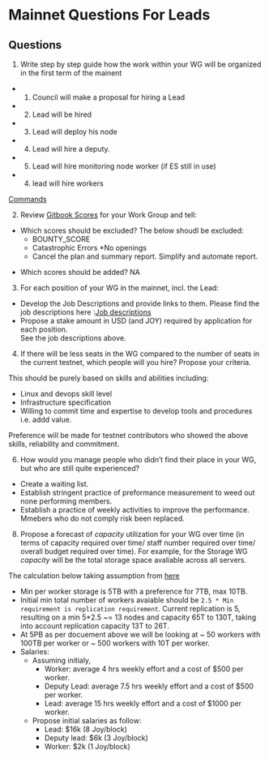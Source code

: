 # Mainnet Questions For Leads

## Questions 

1. Write step by step guide how the work within your WG will be organized in the first term of the mainent 
 -  1. Council will make a proposal for hiring a Lead
 -  2. Lead will be hired
 -  3. Lead will deploy his node
 -  4. Lead will hire a deputy.
 -  5. Lead will hire monitoring node worker (if ES still in use)
 -  4. lead will hire workers

[Commands](https://github.com/yasiryagi/community-repo/blob/master/working-groups/storage-group/leader/Initial_%20setup_commands.md)

2. Review [Gitbook Scores](https://joystream.gitbook.io/testnet-workspace/testnet/council-period-scoring/general-working-group-score) for your Work Group and tell: 
* Which scores should be excluded? 
  The below shoudl be excluded:
  -  BOUNTY_SCORE
  - Catastrophic Errors
    *No openings
  - Cancel the plan and summary report. Simplify and automate report. 
  
- Which scores should be added? 
NA
3. For each position of your WG in the mainnet, incl. the Lead: 
- Develop the Job Descriptions and provide links to them.
Please find the job descriptions here :[Job descriptions](https://github.com/yasiryagi/community-repo/tree/master/working-groups/storage-group/leader/opening)
- Propose a stake amount in USD (and JOY) required by application for each position.  
See the job descriptions above.
4. If there will be less seats in the WG compared to the number of seats in the current testnet, which people will you hire? Propose your criteria.

This should be purely based on skills and abilities including:
 - Linux and devops skill level
 - Infrastructure specification
 - Willing to commit time and expertise to develop tools and procedures i.e. addd value. 

Preference will be made for testnet contributors who showed the above skills, reliability and commitment.
 
6. How would you manage people who didn’t find their place in your WG, but who are still quite experienced? 
- Create a waiting list.
- Establish stringent practice of preformance measurement to weed out none performing members.  
- Establish a practice of weekly activities to improve the performance. Mmebers who do not comply risk been replaced. 
8. Propose a forecast of _capacity_ utilization for your WG over time (in terms of capacity required over time/ staff number required over time/ overall budget required over time). For example, for the Storage WG _capacity_ will be the total storage space avaliable across all servers. 

The calculation below taking assumption from [here](https://gist.github.com/bedeho/1b231111596e25b215bc66f0bd0e7ccc)

* Min per worker storage is 5TB with a preference for 7TB, max 10TB.
* Initial min total number of workers avaiable should be `2.5 * Min requirement is replication requirement`. Current replication is 5, resulting on a min 5*2.5 ~= 13 nodes and capacity 65T to 130T, taking into account replication capacity 13T to 26T. 
* At 5PB as per docuement above we will be looking at ~ 50 workers with 100TB per worker or ~ 500 workers with 10T per worker. 
* Salaries: 
  - Assuming initialy, 
    * Worker: average 4 hrs weekly effort and a cost of $500 per worker.
    * Deputy Lead: average 7.5 hrs weekly effort and a cost of $500 per worker.
    * Lead: average 15 hrs weekly effort and a cost of $1000 per worker.
  - Propose initial salaries as follow:
    * Lead: $16k (8 Joy/block)
    * Deputy lead: $6k (3 Joy/block)
    * Worker: $2k (1 Joy/block)

